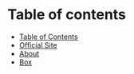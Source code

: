 # Table of contents

* [Table of Contents](README.md)
* [Official Site](https://hedronium.github.io/onwebed)
* [About](about.md)
* [Box](box.md)

